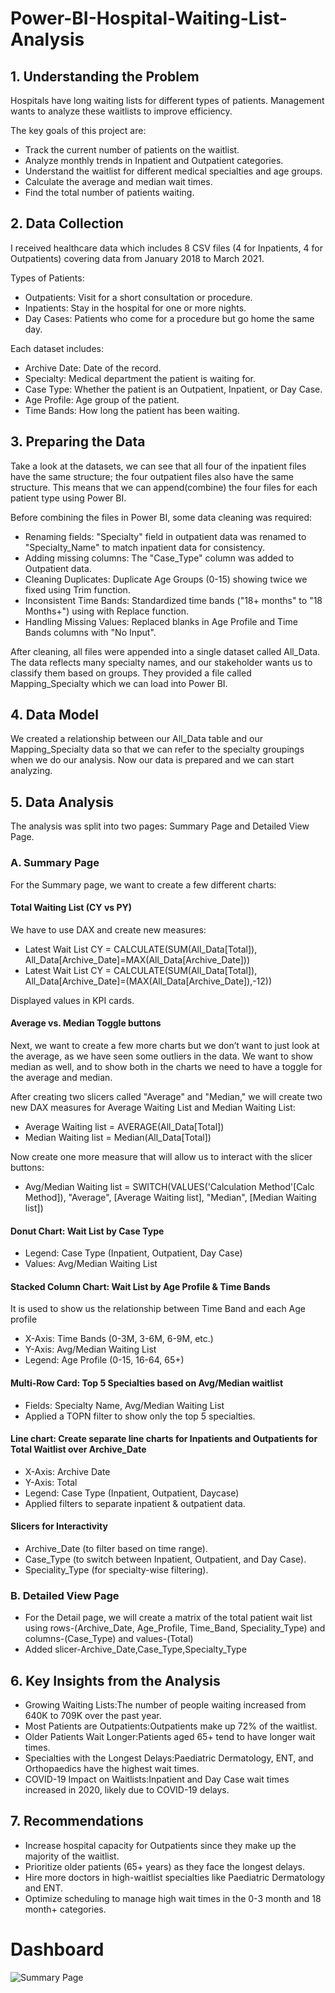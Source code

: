 # Power-BI-Hospital-Waiting-List-Analysis
## 1. Understanding the Problem
Hospitals have long waiting lists for different types of patients. Management wants to analyze these waitlists to improve efficiency.

The key goals of this project are:
* Track the current number of patients on the waitlist.
* Analyze monthly trends in Inpatient and Outpatient categories.
* Understand the waitlist for different medical specialties and age groups.
* Calculate the average and median wait times.
* Find the total number of patients waiting.

## 2. Data Collection
I received healthcare data which includes 8 CSV files (4 for Inpatients, 4 for Outpatients) covering data from January 2018 to March 2021.

Types of Patients:
* Outpatients: Visit for a short consultation or procedure.
* Inpatients: Stay in the hospital for one or more nights.
* Day Cases: Patients who come for a procedure but go home the same day.

Each dataset includes:
* Archive Date: Date of the record.
* Specialty: Medical department the patient is waiting for.
* Case Type: Whether the patient is an Outpatient, Inpatient, or Day Case.
* Age Profile: Age group of the patient.
* Time Bands: How long the patient has been waiting.

## 3. Preparing the Data
Take a look at the datasets, we can see that all four of the inpatient files have the same structure; the four outpatient files also have the same structure. This means that we can append(combine) the four files for each patient type using Power BI.

Before combining the files in Power BI, some data cleaning was required:
* Renaming fields: "Specialty" field in outpatient data was renamed to "Specialty_Name" to match inpatient data for consistency.
* Adding missing columns: The "Case_Type" column was added to Outpatient data.
* Cleaning Duplicates: Duplicate Age Groups (0-15) showing twice we fixed using Trim function.
* Inconsistent Time Bands: Standardized time bands ("18+ months" to "18 Months+") using  with Replace function.
* Handling Missing Values: Replaced blanks in Age Profile and Time Bands columns with "No Input".

After cleaning, all files were appended into a single dataset called All_Data.
The data reflects many specialty names, and our stakeholder wants us to classify them based on groups. They provided a file called Mapping_Specialty which we can load into Power BI.

## 4. Data Model
We created a relationship between our All_Data table and our Mapping_Specialty data so that we can refer to the specialty groupings when we do our analysis.
Now our data is prepared and we can start analyzing.

## 5. Data Analysis 
The analysis was split into two pages: Summary Page and Detailed View Page.

### A. Summary Page
For the Summary page, we want to create a few different charts:

#### Total Waiting List (CY vs PY)
We have to use DAX and create new measures:

* Latest Wait List CY = CALCULATE(SUM(All_Data[Total]), All_Data[Archive_Date]=MAX(All_Data[Archive_Date]))
* Latest Wait List CY = CALCULATE(SUM(All_Data[Total]), All_Data[Archive_Date]=(MAX(All_Data[Archive_Date]),-12))
  
Displayed values in KPI cards.

#### Average vs. Median Toggle buttons
Next, we want to create a few more charts but we don’t want to just look at the average, as we have seen some outliers in the data. We want to show median as well, and to show both in the charts we need to have a toggle for the average and median.

After creating two slicers called "Average" and "Median," we will create two new DAX measures for Average Waiting List and Median Waiting List:
* Average Waiting list = AVERAGE(All_Data[Total])
* Median Waiting list = Median(All_Data[Total])

Now create one more measure that will allow us to interact with the slicer buttons:
* Avg/Median Waiting list = SWITCH(VALUES('Calculation Method'[Calc Method]), "Average", [Average Waiting list], "Median", [Median Waiting list])

#### Donut Chart: Wait List by Case Type
* Legend: Case Type (Inpatient, Outpatient, Day Case)
* Values: Avg/Median Waiting List

#### Stacked Column Chart: Wait List by Age Profile & Time Bands
It is used to show us the relationship between Time Band and each Age profile
* X-Axis: Time Bands (0-3M, 3-6M, 6-9M, etc.)
* Y-Axis: Avg/Median Waiting List
* Legend: Age Profile (0-15, 16-64, 65+)

#### Multi-Row Card: Top 5 Specialties based on Avg/Median waitlist
* Fields: Specialty Name, Avg/Median Waiting List
* Applied a TOPN filter to show only the top 5 specialties.

#### Line chart: Create separate line charts for Inpatients and Outpatients for Total Waitlist over Archive_Date
* X-Axis: Archive Date
* Y-Axis: Total 
* Legend: Case Type (Inpatient, Outpatient, Daycase)
* Applied filters to separate inpatient & outpatient data.

#### Slicers for Interactivity
* Archive_Date (to filter based on time range).
* Case_Type (to switch between Inpatient, Outpatient, and Day Case).
* Speciality_Type (for specialty-wise filtering).

### B. Detailed View Page
* For the Detail page, we will create a matrix of the total patient wait list using rows-(Archive_Date, Age_Profile, Time_Band, Speciality_Type) and columns-(Case_Type) and values-(Total)
* Added slicer-Archive_Date,Case_Type,Specialty_Type

## 6. Key Insights from the Analysis
* Growing Waiting Lists:The number of people waiting increased from 640K to 709K over the past year.
* Most Patients are Outpatients:Outpatients make up 72% of the waitlist.
* Older Patients Wait Longer:Patients aged 65+ tend to have longer wait times.
* Specialties with the Longest Delays:Paediatric Dermatology, ENT, and Orthopaedics have the highest wait times.
* COVID-19 Impact on Waitlists:Inpatient and Day Case wait times increased in 2020, likely due to COVID-19 delays.

## 7. Recommendations
* Increase hospital capacity for Outpatients since they make up the majority of the waitlist.
* Prioritize older patients (65+ years) as they face the longest delays.
* Hire more doctors in high-waitlist specialties like Paediatric Dermatology and ENT.
* Optimize scheduling to manage high wait times in the 0-3 month and 18 month+ categories.

# Dashboard 
![Summary Page](https://github.com/user-attachments/assets/a2cb9ab5-137a-4ab2-a1e3-f99205699e55)

